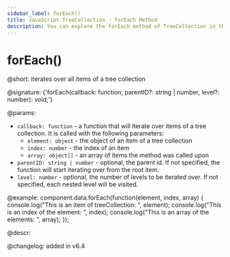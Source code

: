 ```yaml
---
sidebar_label: forEach()
title: JavaScript TreeCollection - forEach Method 
description: You can explore the forEach method of TreeCollection in the documentation of the DHTMLX JavaScript UI library. Browse developer guides and API reference, try out code examples and live demos, and download a free 30-day evaluation version of DHTMLX Suite.
---
```


# forEach()

@short: iterates over all items of a tree collection

@signature: {'forEach(callback: function, parentID?: string | number, level?: number): void;'}

@params:
- `callback: function` - a function that will iterate over items of a tree collection. It is called with the following parameters:
    - `element: object` - the object of an item of a tree collection
    - `index: number` - the index of an item
    - `array: object[]` - an array of items the method was called upon
- `parentID: string | number` - optional, the parent id. If not specified, the function will start iterating over from the root item.
- `level: number` - optional, the number of levels to be iterated over. If not specified, each nested level will be visited.

@example:
component.data.forEach(function(element, index, array) {
    console.log("This is an item of treeCollection: ", element);
    console.log("This is an index of the element: ", index);
    console.log("This is an array of the elements: ", array);
});

@descr:

@changelog: added in v6.4
